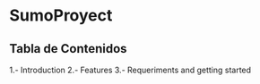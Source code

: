 # SumoProyect
## Tabla de Contenidos
1.- Introduction
2.- Features
3.- Requeriments and getting started
